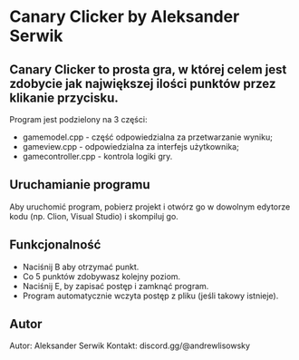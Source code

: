 # Canary Clicker by Aleksander Serwik
## Canary Clicker to prosta gra, w której celem jest zdobycie jak największej ilości punktów przez klikanie przycisku.
Program jest podzielony na 3 części:
- gamemodel.cpp - część odpowiedzialna za przetwarzanie wyniku;
- gameview.cpp - odpowiedzialna za interfejs użytkownika;
- gamecontroller.cpp - kontrola logiki gry.

## Uruchamianie programu
Aby uruchomić program, pobierz projekt i otwórz go w dowolnym edytorze kodu (np. Clion, Visual Studio) i skompiluj go.

## Funkcjonalność
- Naciśnij B aby otrzymać punkt.
- Co 5 punktów zdobywasz kolejny poziom.
- Naciśnij E, by zapisać postęp i zamknąć program.
- Program automatycznie wczyta postęp z pliku (jeśli takowy istnieje).

## Autor
Autor: Aleksander Serwik
Kontakt: discord.gg/@andrewlisowsky